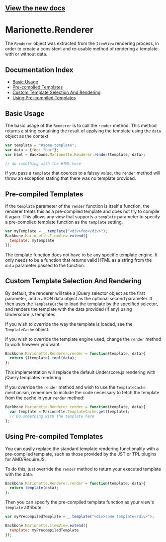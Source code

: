 ## [View the new docs](http://marionettejs.com/docs/marionette.renderer.html)

# Marionette.Renderer

The `Renderer` object was extracted from the `ItemView` rendering
process, in order to create a consistent and re-usable method of
rendering a template with or without data.

## Documentation Index

* [Basic Usage](#basic-usage)
* [Pre-compiled Templates](#pre-compiled-templates)
* [Custom Template Selection And Rendering](#custom-template-selection-and-rendering)
* [Using Pre-compiled Templates](#using-pre-compiled-templates)

## Basic Usage

The basic usage of the `Renderer` is to call the `render` method.
This method returns a string containing the result of applying the
template using the `data` object as the context.

```js
var template = "#some-template";
var data = {foo: "bar"};
var html = Backbone.Marionette.Renderer.render(template, data);

// do something with the HTML here
```

If you pass a `template` that coerces to a falsey value, the
`render` method will throw an exception stating that there was no
template provided.

## Pre-compiled Templates

If the `template` parameter of the `render` function is itself a function,
the renderer treats this as a pre-compiled template and does not try to
compile it again. This allows any view that supports a `template` parameter
to specify a pre-compiled template function as the `template` setting.

```js
var myTemplate = _.template("<div>foo</div>");
Backbone.Marionette.ItemView.extend({
  template: myTemplate
});
```

The template function does not have to be any specific template engine. It
only needs to be a function that returns valid HTML as a string from the
`data` parameter passed to the function.

## Custom Template Selection And Rendering

By default, the renderer will take a jQuery selector object as
the first parameter, and a JSON data object as the optional
second parameter. It then uses the `TemplateCache` to load the
template by the specified selector, and renders the template with
the data provided (if any) using Underscore.js templates.

If you wish to override the way the template is loaded, see
the `TemplateCache` object.

If you wish to override the template engine used, change the
`render` method to work however you want:

```js
Backbone.Marionette.Renderer.render = function(template, data){
  return $(template).tmpl(data);
};
```

This implementation will replace the default Underscore.js
rendering with jQuery templates rendering.

If you override the `render` method and wish to use the
`TemplateCache` mechanism, remember to include the code necessary to
fetch the template from the cache in your `render` method:

```js
Backbone.Marionette.Renderer.render = function(template, data){
  var template = Marionette.TemplateCache.get(template);
  // Do something with the template here
};
```

## Using Pre-compiled Templates

You can easily replace the standard template rendering functionality
with a pre-compiled template, such as those provided by the JST or TPL
plugins for AMD/RequireJS.

To do this, just override the `render` method to return your executed
template with the data.

```js
Backbone.Marionette.Renderer.render = function(template, data){
  return template(data);
};
```

Then you can specify the pre-compiled template function as your view's
`template` attribute:

```js
var myPrecompiledTemplate = _.template("<div>some template</div>");

Backbone.Marionette.ItemView.extend({
  template: myPrecompiledTemplate
});
```
